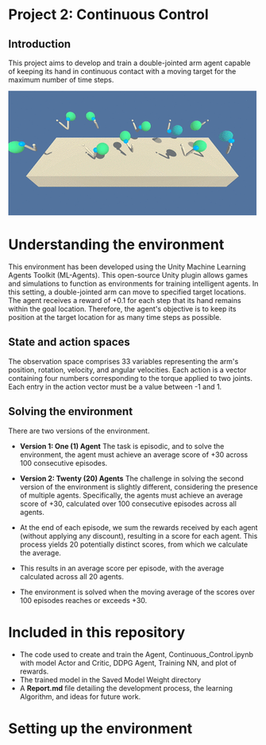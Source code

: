 # Project 2: Continuous Control

## Introduction

This project aims to develop and train a double-jointed arm agent capable of keeping its hand in continuous contact with a moving target for the maximum number of time steps.

![Environment](https://github.com/1Px-Vision/Advanced-Deep-Reinforcement-Learning-Solutions/blob/main/Project%20%20Continuous_Control/environment_illustration.gif)

# Understanding the environment

This environment has been developed using the Unity Machine Learning Agents Toolkit (ML-Agents). This open-source Unity plugin allows games and simulations to function as environments for training intelligent agents. In this setting, a double-jointed arm can move to specified target locations. The agent receives a reward of +0.1 for each step that its hand remains within the goal location. Therefore, the agent's objective is to keep its position at the target location for as many time steps as possible.

## State and action spaces

The observation space comprises 33 variables representing the arm's position, rotation, velocity, and angular velocities. Each action is a vector containing four numbers corresponding to the torque applied to two joints. Each entry in the action vector must be a value between -1 and 1.

## Solving the environment

There are two versions of the environment.

* **Version 1: One (1) Agent**
  The task is episodic, and to solve the environment, the agent must achieve an average score of +30 across 100 consecutive episodes.
  
* **Version 2: Twenty (20) Agents**
   The challenge in solving the second version of the environment is slightly different, considering the presence of multiple agents. Specifically, the agents must achieve an average score of +30, calculated over 100 consecutive episodes across all agents.

* At the end of each episode, we sum the rewards received by each agent (without applying any discount), resulting in a score for each agent. This process yields 20 potentially distinct scores, from which we calculate the average.
* This results in an average score per episode, with the average calculated across all 20 agents.
* The environment is solved when the moving average of the scores over 100 episodes reaches or exceeds +30.

# Included in this repository
  
* The code used to create and train the Agent, Continuous_Control.ipynb with model Actor and Critic, DDPG Agent, Training NN, and plot of rewards.
* The trained model in the Saved Model Weight directory
* A **Report.md** file detailing the development process, the learning Algorithm, and ideas for future work.

# Setting up the environment



